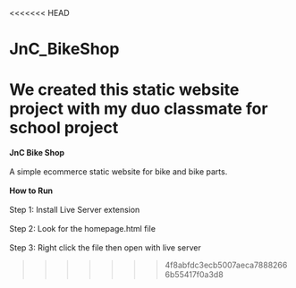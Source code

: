 <<<<<<< HEAD
# JnC_BikeShop
We created this static website project with my duo classmate for school project 
=======
**JnC Bike Shop**
<br>
<br>
A simple ecommerce static website for bike and bike parts.
<br>
<br>
**How to Run**
<br>
<br>
Step 1: Install Live Server extension
<br>
<br>
Step 2: Look for the homepage.html file
<br>
<br>
Step 3: Right click the file then open with live server
>>>>>>> 4f8abfdc3ecb5007aeca78882666b55417f0a3d8
